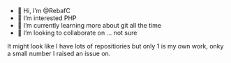- 👋 Hi, I’m @RebafC
- 👀 I’m interested PHP
- 🌱 I’m currently learning more about git all the time
- 💞️ I’m looking to collaborate on ... not sure

It might look like I have lots of repositiories but only 1 is my own work, onky a small number I raised an issue on.
<!---
- 📫 How to reach me ...

RebafC/RebafC is a ✨ special ✨ repository because its `README.md` (this file) appears on your GitHub profile.
You can click the Preview link to take a look at your changes.
--->
